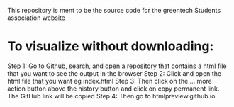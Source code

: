 This repository is ment to be the source code for the greentech Students association website

# To visualize without downloading:
Step 1: Go to Github, search, and open a repository that contains a html file that you want to see the output in the browser
Step 2: Click and open the html file that you want eg index.html
Step 3: Then click on the ... more action button above the history button and click on copy permanent link. The GitHub link will be copied
Step 4: Then go to htmlpreview.github.io


